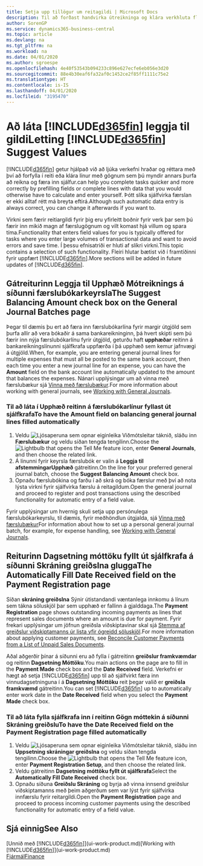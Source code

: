 ```yaml
---
title: Setja upp tillögur um reitagildi | Microsoft Docs
description: Til að forðast handvirka útreikninga og klára verkhluta fljótt og nákvæmlega, geturðu sett upp sjálfvirka gagnafærslu þannig að Business Central fyllir upp í valda reiti.
author: SorenGP
ms.service: dynamics365-business-central
ms.topic: article
ms.devlang: na
ms.tgt_pltfrm: na
ms.workload: na
ms.date: 04/01/2020
ms.author: sgroespe
ms.openlocfilehash: 4e40f53543b094233c896e627ecfe6eb056e3d20
ms.sourcegitcommit: 88e4b30eaf6fa32af0c1452ce2f85ff1111c75e2
ms.translationtype: HT
ms.contentlocale: is-IS
ms.lasthandoff: 04/01/2020
ms.locfileid: "3195470"
---
```

# <a name="letting-d365fin-suggest-values"></a><span data-ttu-id="06d29-103">Að láta [!INCLUDE[d365fin](includes/d365fin_md.md)] leggja til gildi</span><span class="sxs-lookup"><span data-stu-id="06d29-103">Letting [!INCLUDE[d365fin](includes/d365fin_md.md)] Suggest Values</span></span>
[!INCLUDE[d365fin](includes/d365fin_md.md)] <span data-ttu-id="06d29-104">getur hjálpað við að ljúka verkefni hraðar og réttara með því að forfylla í reiti eða klára línur með gögnum sem þú myndir annars þurfa að reikna og færa inn sjálfur.</span><span class="sxs-lookup"><span data-stu-id="06d29-104">can help you complete tasks quicker and more correctly by prefilling fields or complete lines with data that you would otherwise have to calculate and enter yourself.</span></span> <span data-ttu-id="06d29-105">Þótt slíka sjálfvirka færslan er ekki alltaf rétt má breyta eftirá.</span><span class="sxs-lookup"><span data-stu-id="06d29-105">Although such automatic data entry is always correct, you can change it afterwards if you want to.</span></span>

<span data-ttu-id="06d29-106">Virkni sem færir reitiargildi fyrir þig eru yfirleitt boðnir fyrir verk þar sem þú færir inn mikið magn af færslugögnum og vilt komast hjá villum og spara tíma.</span><span class="sxs-lookup"><span data-stu-id="06d29-106">Functionality that enters field values for you is typically offered for tasks where you enter large volumes of transactional data and want to avoid errors and save time.</span></span> <span data-ttu-id="06d29-107">Í þessu efnisatriði er hluti af slíkri virkni.</span><span class="sxs-lookup"><span data-stu-id="06d29-107">This topic contains a selection of such functionality.</span></span> <span data-ttu-id="06d29-108">Fleiri hlutar bætist við í framtíðinni fyrir uppfært [!INCLUDE[d365fin](includes/d365fin_md.md)].</span><span class="sxs-lookup"><span data-stu-id="06d29-108">More sections will be added in future updates of [!INCLUDE[d365fin](includes/d365fin_md.md)].</span></span>

## <a name="the-suggest-balancing-amount-check-box-on-the-general-journal-batches-page"></a><span data-ttu-id="06d29-109">Gátreiturinn **Leggja til Upphæð Mótreiknings** á síðunni **færslubókarkeyrsla**</span><span class="sxs-lookup"><span data-stu-id="06d29-109">The **Suggest Balancing Amount** check box on the **General Journal Batches** page</span></span>
<span data-ttu-id="06d29-110">Þegar til dæmis þu ert að færa inn færslubókarlína fyrir margir útgjöld sem þurfa allir að vera bókaðir á sama bankareikninginn, þá hvert skipti sem þú færir inn nýja færslubókarlínu fyrir útgjöld, geturðu haft **upphæðar** reitinn á bankareikningslínunni sjálfkrafa uppfærða í þá upphæð sem kemur jafnvægi á útgjöld.</span><span class="sxs-lookup"><span data-stu-id="06d29-110">When, for example, you are entering general journal lines for multiple expenses that must all be posted to the same bank account, then each time you enter a new journal line for an expense, you can have the **Amount** field on the bank account line automatically updated to the amount that balances the expenses.</span></span> <span data-ttu-id="06d29-111">Nánari upplýsingar um að vinna með færslubækur sjá [Vinna með færslubækur](ui-work-general-journals.md).</span><span class="sxs-lookup"><span data-stu-id="06d29-111">For more information about working with general journals, see [Working with General Journals](ui-work-general-journals.md).</span></span>

### <a name="to-have-the-amount-field-on-balancing-general-journal-lines-filled-automatically"></a><span data-ttu-id="06d29-112">Til að láta í **Upphæð** reitinn á færslubókarlínur fyllast út sjálfkrafa</span><span class="sxs-lookup"><span data-stu-id="06d29-112">To have the **Amount** field on balancing general journal lines filled automatically</span></span>
1. <span data-ttu-id="06d29-113">Veldu ![Ljósaperuna sem opnar eiginleika Viðmótsleitar](media/ui-search/search_small.png "Segðu mér hvað þú vilt gera") táknið, sláðu inn **Færslubækur** og veldu síðan tengda tengilinn.</span><span class="sxs-lookup"><span data-stu-id="06d29-113">Choose the ![Lightbulb that opens the Tell Me feature](media/ui-search/search_small.png "Tell me what you want to do") icon, enter **General Journals**, and then choose the related link.</span></span>
2. <span data-ttu-id="06d29-114">Á línunni fyrir keyrsla færslubók er valin á **Leggja til afstemmingarUpphæð** gátreitinn.</span><span class="sxs-lookup"><span data-stu-id="06d29-114">On the line for your preferred general journal batch, choose the **Suggest Balancing Amount** check box.</span></span>
3. <span data-ttu-id="06d29-115">Opnaðu færslubókina og farðu í að skrá og bóka færslur með því að nota lýsta virkni fyrir sjálfvirka færslu á reitagildum.</span><span class="sxs-lookup"><span data-stu-id="06d29-115">Open the general journal and proceed to register and post transactions using the described functionality for automatic entry of a field value.</span></span>       

<span data-ttu-id="06d29-116">Fyrir upplýsingar um hvernig skuli setja upp persónulega færslubókarkeyrslu, til dæmis, fyrir meðhöndlun útgjalda, sjá [Vinna með færslubækur](ui-work-general-journals.md)</span><span class="sxs-lookup"><span data-stu-id="06d29-116">For information about how to set up a personal general journal batch, for example, for expense handling, see [Working with General Journals](ui-work-general-journals.md).</span></span>

## <a name="the-automatically-fill-date-received-field-on-the-payment-registration-page"></a><span data-ttu-id="06d29-117">Reiturinn **Dagsetning móttöku fyllt út sjálfkrafa** á síðunni **Skráning greiðslna** glugga</span><span class="sxs-lookup"><span data-stu-id="06d29-117">The **Automatically Fill Date Received** field on the **Payment Registration** page</span></span>
<span data-ttu-id="06d29-118">Síðan **skráning greiðslna** Sýnir útistandandi væntanlega innkomu á línum sem tákna söluskjöl þar sem upphæð er fallinn á gjalddaga.</span><span class="sxs-lookup"><span data-stu-id="06d29-118">The **Payment Registration** page shows outstanding incoming payments as lines that represent sales documents where an amount is due for payment.</span></span> <span data-ttu-id="06d29-119">Fyrir frekari upplýsingar um jöfnun greiðsla viðskiptavinar skal sjá [Stemma af greiðslur viðskiptamanns úr lista yfir ógreidd söluskjöl](receivables-how-reconcile-customer-payments-list-unpaid-sales-documents.md).</span><span class="sxs-lookup"><span data-stu-id="06d29-119">For more information about applying customer payments, see [Reconcile Customer Payments from a List of Unpaid Sales Documents](receivables-how-reconcile-customer-payments-list-unpaid-sales-documents.md).</span></span>

<span data-ttu-id="06d29-120">Aðal aðgerðir þínar á síðunni eru að fylla í gátreitinn **greiðslur framkvæmdar** og reitinn **Dagsetning Móttöku**.</span><span class="sxs-lookup"><span data-stu-id="06d29-120">You main actions on the page are to fill in the **Payment Made** check box and the **Date Received** field.</span></span> <span data-ttu-id="06d29-121">Verkefni er hægt að setja [!INCLUDE[d365fin](includes/d365fin_md.md)] upp til að sjálfvirkt færa inn vinnudagsetninguna í á **Dagsetning Móttöku** reit þegar valið er **greiðsla framkvæmd** gátreitinn.</span><span class="sxs-lookup"><span data-stu-id="06d29-121">You can set [!INCLUDE[d365fin](includes/d365fin_md.md)] up to automatically enter work date in the **Date Received** field when you select the **Payment Made** check box.</span></span>

### <a name="to-have-the-date-received-field-on-the-payment-registration-page-filled-automatically"></a><span data-ttu-id="06d29-122">Til að láta fylla sjálfkrafa inn í reitinn **Gögn móttekin** á síðunni **Skráning greiðslu**</span><span class="sxs-lookup"><span data-stu-id="06d29-122">To have the **Date Received** field on the **Payment Registration** page filled automatically</span></span>
1. <span data-ttu-id="06d29-123">Veldu ![Ljósaperuna sem opnar eiginleika Viðmótsleitar](media/ui-search/search_small.png "Segðu mér hvað þú vilt gera") táknið, sláðu inn **Uppsetning skráningar greiðslna** og veldu síðan tengda tengilinn.</span><span class="sxs-lookup"><span data-stu-id="06d29-123">Choose the ![Lightbulb that opens the Tell Me feature](media/ui-search/search_small.png "Tell me what you want to do") icon, enter **Payment Registration Setup**, and then choose the related link.</span></span>
2. <span data-ttu-id="06d29-124">Veldu gátreitinn **Dagsetning móttöku fyllt út sjálfkrafa**</span><span class="sxs-lookup"><span data-stu-id="06d29-124">Select the **Automatically Fill Date Received** check box.</span></span>
3. <span data-ttu-id="06d29-125">Opnaðu síðuna **Greiðslu Skráning** og byrja að vinna innsend greiðslur viðskiptamanns með þeim aðgerðum sem var lýst fyrir sjálfvirka innfærslu fyrir reitargildi.</span><span class="sxs-lookup"><span data-stu-id="06d29-125">Open the **Payment Registration** page and proceed to process incoming customer payments using the described functionality for automatic entry of a field value.</span></span>

## <a name="see-also"></a><span data-ttu-id="06d29-126">Sjá einnig</span><span class="sxs-lookup"><span data-stu-id="06d29-126">See Also</span></span>
<span data-ttu-id="06d29-127">[Unnið með [!INCLUDE[d365fin](includes/d365fin_md.md)]](ui-work-product.md)</span><span class="sxs-lookup"><span data-stu-id="06d29-127">[Working with [!INCLUDE[d365fin](includes/d365fin_md.md)]](ui-work-product.md)</span></span>  
[<span data-ttu-id="06d29-128">Fjármál</span><span class="sxs-lookup"><span data-stu-id="06d29-128">Finance</span></span>](finance.md)
